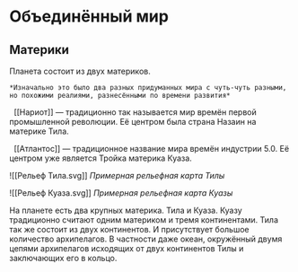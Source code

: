 # Объединённый мир
 
 ## Материки

Планета состоит из двух материков.

```ad-note
*Изначально это было два разных придуманных мира с чуть-чуть разными, но похожими реалиями, разнесёнными по времени развития*
```

  [[Нариот]] — традиционно так называется мир времён первой промышленной революции. Её центром была страна Назаин на материке Тила.
  
  [[Атлантос]] — традиционное название мира времён индустрии 5.0. Её центром уже является Тройка материка Куаза.
  
  
![[Рельеф Тила.svg]]
*Примерная рельефная карта Тилы*

![[Рельеф Куаза.svg]]
*Примерная рельефная карта Куазы*

На планете есть два крупных материка.
Тила и Куаза. 
Куазу традиционно считают одним материком и тремя континентами.
Тила так же состоит из двух континентов.
И присутствует большое количество архипелагов. В частности даже океан, окружённый двумя цепями архипелагов исходящих от двух континентов Тилы и заключающих его в кольцо.